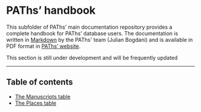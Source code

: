 # PAThs’ handbook

This subfolder of PAThs’ main documentation repository provides a complete
handbook for PAThs’ database users. The documentation is written in [Markdown](https://daringfireball.net/projects/markdown/)
by the PAThs' team (Julian Bogdani) and is available in PDF format in
[PAThs’ website](http://paths.uniroma1.it).

This section is still under development and will be frequently updated

---

## Table of contents

- [The Manuscripts table](manuscripts.md)
- [The Places table](places.md)
